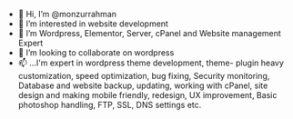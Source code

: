- 👋 Hi, I’m @monzurrahman
- 👀 I’m interested in website development 
- 🌱 I’m Wordpress, Elementor, Server,  cPanel and Website management Expert
- 💞️ I’m looking to collaborate on wordpress
- 📫 ...I'm expert in wordpress theme development, theme- plugin heavy customization, speed optimization, bug fixing, Security monitoring, Database and website backup, updating, working with cPanel, site design and making mobile friendly, redesign, UX improvement, Basic photoshop handling, FTP, SSL, DNS settings etc.

<!---
monzurrahman/monzurrahman is a ✨ special ✨ repository because its `README.md` (this file) appears on your GitHub profile.
You can click the Preview link to take a look at your changes.
--->
